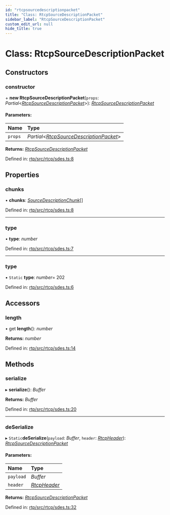 ```yaml
---
id: "rtcpsourcedescriptionpacket"
title: "Class: RtcpSourceDescriptionPacket"
sidebar_label: "RtcpSourceDescriptionPacket"
custom_edit_url: null
hide_title: true
---
```


# Class: RtcpSourceDescriptionPacket

## Constructors

### constructor

\+ **new RtcpSourceDescriptionPacket**(`props`: *Partial*<[*RtcpSourceDescriptionPacket*](rtcpsourcedescriptionpacket.md)\>): [*RtcpSourceDescriptionPacket*](rtcpsourcedescriptionpacket.md)

#### Parameters:

Name | Type |
:------ | :------ |
`props` | *Partial*<[*RtcpSourceDescriptionPacket*](rtcpsourcedescriptionpacket.md)\> |

**Returns:** [*RtcpSourceDescriptionPacket*](rtcpsourcedescriptionpacket.md)

Defined in: [rtp/src/rtcp/sdes.ts:8](https://github.com/shinyoshiaki/werift-webrtc/blob/2cffe94/packages/rtp/src/rtcp/sdes.ts#L8)

## Properties

### chunks

• **chunks**: [*SourceDescriptionChunk*](sourcedescriptionchunk.md)[]

Defined in: [rtp/src/rtcp/sdes.ts:8](https://github.com/shinyoshiaki/werift-webrtc/blob/2cffe94/packages/rtp/src/rtcp/sdes.ts#L8)

___

### type

• **type**: *number*

Defined in: [rtp/src/rtcp/sdes.ts:7](https://github.com/shinyoshiaki/werift-webrtc/blob/2cffe94/packages/rtp/src/rtcp/sdes.ts#L7)

___

### type

▪ `Static` **type**: *number*= 202

Defined in: [rtp/src/rtcp/sdes.ts:6](https://github.com/shinyoshiaki/werift-webrtc/blob/2cffe94/packages/rtp/src/rtcp/sdes.ts#L6)

## Accessors

### length

• get **length**(): *number*

**Returns:** *number*

Defined in: [rtp/src/rtcp/sdes.ts:14](https://github.com/shinyoshiaki/werift-webrtc/blob/2cffe94/packages/rtp/src/rtcp/sdes.ts#L14)

## Methods

### serialize

▸ **serialize**(): *Buffer*

**Returns:** *Buffer*

Defined in: [rtp/src/rtcp/sdes.ts:20](https://github.com/shinyoshiaki/werift-webrtc/blob/2cffe94/packages/rtp/src/rtcp/sdes.ts#L20)

___

### deSerialize

▸ `Static`**deSerialize**(`payload`: *Buffer*, `header`: [*RtcpHeader*](rtcpheader.md)): [*RtcpSourceDescriptionPacket*](rtcpsourcedescriptionpacket.md)

#### Parameters:

Name | Type |
:------ | :------ |
`payload` | *Buffer* |
`header` | [*RtcpHeader*](rtcpheader.md) |

**Returns:** [*RtcpSourceDescriptionPacket*](rtcpsourcedescriptionpacket.md)

Defined in: [rtp/src/rtcp/sdes.ts:32](https://github.com/shinyoshiaki/werift-webrtc/blob/2cffe94/packages/rtp/src/rtcp/sdes.ts#L32)
